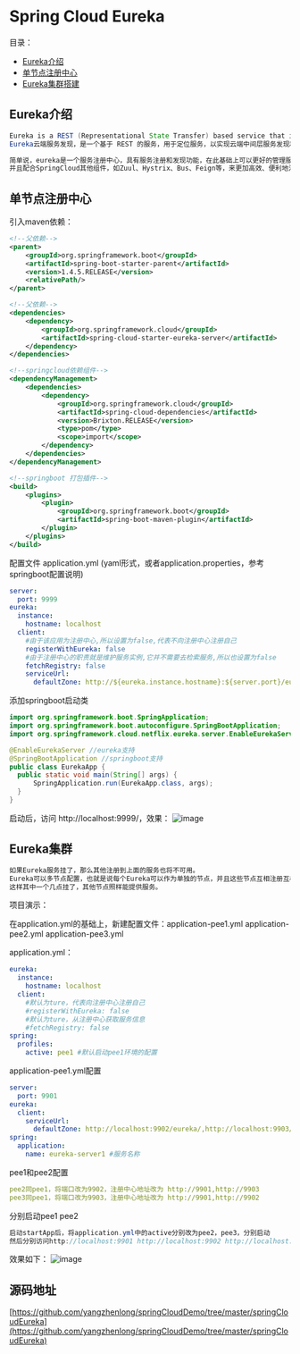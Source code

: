 # Spring Cloud Eureka
目录：
- [Eureka介绍](#Eureka介绍)
- [单节点注册中心](#单节点注册中心)
- [Eureka集群搭建](#Eureka集群)
## Eureka介绍
```java
Eureka is a REST (Representational State Transfer) based service that is primarily used in the AWS cloud for locating services for the purpose of load balancing and failover of middle-tier servers.
Eureka云端服务发现，是一个基于 REST 的服务，用于定位服务，以实现云端中间层服务发现和故障转移。

简单说，eureka是一个服务注册中心，具有服务注册和发现功能，在此基础上可以更好的管理服务，
并且配合SpringCloud其他组件，如Zuul、Hystrix、Bus、Feign等，来更加高效、便利地治理微服务环境
```
## 单节点注册中心

引入maven依赖：
```xml
<!--父依赖-->
<parent>
    <groupId>org.springframework.boot</groupId>
    <artifactId>spring-boot-starter-parent</artifactId>
    <version>1.4.5.RELEASE</version>
    <relativePath/>
</parent>

<!--父依赖-->
<dependencies>
    <dependency>
        <groupId>org.springframework.cloud</groupId>
        <artifactId>spring-cloud-starter-eureka-server</artifactId>
    </dependency>
</dependencies>

<!--springcloud依赖组件-->
<dependencyManagement>
    <dependencies>
        <dependency>
            <groupId>org.springframework.cloud</groupId>
            <artifactId>spring-cloud-dependencies</artifactId>
            <version>Brixton.RELEASE</version>
            <type>pom</type>
            <scope>import</scope>
        </dependency>
    </dependencies>
</dependencyManagement>

<!--springboot 打包插件-->
<build>
    <plugins>
        <plugin>
            <groupId>org.springframework.boot</groupId>
            <artifactId>spring-boot-maven-plugin</artifactId>
        </plugin>
    </plugins>
</build>
```
配置文件 application.yml (yaml形式，或者application.properties，参考springboot配置说明)
```yaml
server:
  port: 9999
eureka:
  instance:
    hostname: localhost
  client:
    #由于该应用为注册中心,所以设置为false,代表不向注册中心注册自己
    registerWithEureka: false
    #由于注册中心的职责就是维护服务实例,它并不需要去检索服务,所以也设置为false
    fetchRegistry: false
    serviceUrl:
      defaultZone: http://${eureka.instance.hostname}:${server.port}/eureka/ #注册中心地址 注意：这里需要加http:// 开头，不然页面会报错
```
添加springboot启动类
```java
import org.springframework.boot.SpringApplication;
import org.springframework.boot.autoconfigure.SpringBootApplication;
import org.springframework.cloud.netflix.eureka.server.EnableEurekaServer;

@EnableEurekaServer //eureka支持
@SpringBootApplication //springboot支持
public class EurekaApp {
  public static void main(String[] args) {
      SpringApplication.run(EurekaApp.class, args);
  }
}
```
启动后，访问 http://localhost:9999/，效果：
![image](https://wx4.sinaimg.cn/mw690/006YXPCQly1fu85buhlopj31fx0qz0ub.jpg)

## Eureka集群
```java
如果Eureka服务挂了，那么其他注册到上面的服务也将不可用。
Eureka可以多节点配置，也就是说每个Eureka可以作为单独的节点，并且这些节点互相注册互相作为注册方和消费方。
这样其中一个几点挂了，其他节点照样能提供服务。
```
项目演示：

在application.yml的基础上，新建配置文件：application-pee1.yml application-pee2.yml application-pee3.yml

application.yml：
```yaml
eureka:
  instance:
    hostname: localhost
  client:
    #默认为ture，代表向注册中心注册自己
    #registerWithEureka: false
    #默认为ture，从注册中心获取服务信息
    #fetchRegistry: false
spring:
  profiles:
    active: pee1 #默认启动pee1环境的配置
```
application-pee1.yml配置
```yaml
server:
  port: 9901
eureka:
  client:
    serviceUrl:
      defaultZone: http://localhost:9902/eureka/,http://localhost:9903/eureka/ #注册中心地址为其他2个节点地址
spring:
  application:
    name: eureka-server1 #服务名称
```
pee1和pee2配置
```yaml
pee2同pee1，将端口改为9902，注册中心地址改为 http://9901,http://9903
pee3同pee1，将端口改为9903，注册中心地址改为 http://9901,http://9902
```
分别启动pee1 pee2
```java
启动startApp后，将application.yml中的active分别改为pee2，pee3，分别启动
然后分别访问http://localhost:9901 http://localhost:9902 http://localhost:9903
```
效果如下：
![image](https://wx4.sinaimg.cn/mw690/006YXPCQly1fu85sf88jxj31fv0q9tap.jpg)

## 源码地址
[https://github.com/yangzhenlong/springCloudDemo/tree/master/springCloudEureka](https://github.com/yangzhenlong/springCloudDemo/tree/master/springCloudEureka)